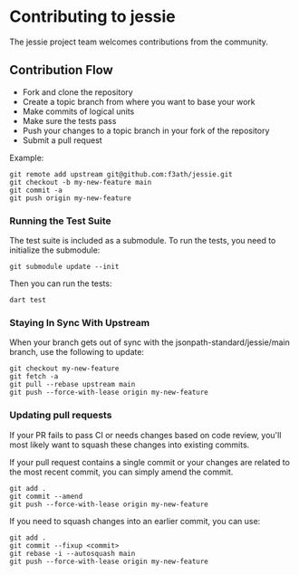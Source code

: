 # Contributing to jessie

The jessie project team welcomes contributions from the community.

## Contribution Flow

- Fork and clone the repository
- Create a topic branch from where you want to base your work
- Make commits of logical units
- Make sure the tests pass
- Push your changes to a topic branch in your fork of the repository
- Submit a pull request

Example:

``` shell
git remote add upstream git@github.com:f3ath/jessie.git
git checkout -b my-new-feature main
git commit -a
git push origin my-new-feature
```

### Running the Test Suite

The test suite is included as a submodule. To run the tests, you need to initialize the submodule:

``` shell
git submodule update --init
```

Then you can run the tests:

``` shell
dart test
```

### Staying In Sync With Upstream

When your branch gets out of sync with the jsonpath-standard/jessie/main branch, use the following to update:

``` shell
git checkout my-new-feature
git fetch -a
git pull --rebase upstream main
git push --force-with-lease origin my-new-feature
```

### Updating pull requests

If your PR fails to pass CI or needs changes based on code review, you'll most likely want to squash these changes into
existing commits.

If your pull request contains a single commit or your changes are related to the most recent commit, you can simply
amend the commit.

``` shell
git add .
git commit --amend
git push --force-with-lease origin my-new-feature
```

If you need to squash changes into an earlier commit, you can use:

``` shell
git add .
git commit --fixup <commit>
git rebase -i --autosquash main
git push --force-with-lease origin my-new-feature
```
